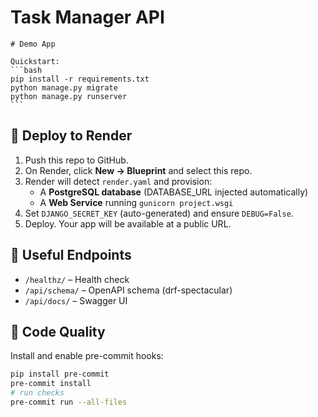 # Task Manager API

    # Demo App

    Quickstart:
    ```bash
    pip install -r requirements.txt
    python manage.py migrate
    python manage.py runserver
    ```


## 🚀 Deploy to Render
1. Push this repo to GitHub.
2. On Render, click **New → Blueprint** and select this repo.
3. Render will detect `render.yaml` and provision:
   - A **PostgreSQL database** (DATABASE_URL injected automatically)
   - A **Web Service** running `gunicorn project.wsgi`
4. Set `DJANGO_SECRET_KEY` (auto-generated) and ensure `DEBUG=False`.
5. Deploy. Your app will be available at a public URL.


## 🔎 Useful Endpoints
- `/healthz/` – Health check
- `/api/schema/` – OpenAPI schema (drf-spectacular)
- `/api/docs/` – Swagger UI


## 🧹 Code Quality
Install and enable pre-commit hooks:

```bash
pip install pre-commit
pre-commit install
# run checks
pre-commit run --all-files
```
